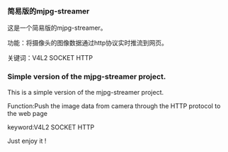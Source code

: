 ### 简易版的mjpg-streamer

这是一个简易版的mjpg-streamer。

功能：将摄像头的图像数据通过http协议实时推流到网页。

关键词：V4L2 SOCKET HTTP

### Simple version of the mjpg-streamer project.

This is a simple version of the mjpg-streamer project.

Function:Push the image data from camera through the HTTP protocol to the web page		

keyword:V4L2 SOCKET HTTP


Just enjoy it !
